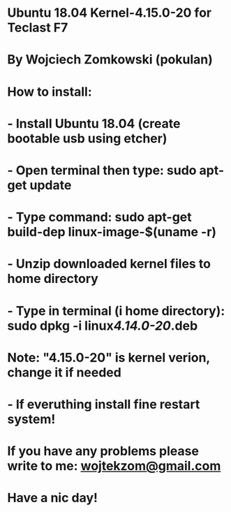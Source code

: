 # Ubuntu 18.04 Kernel-4.15.0-20 for Teclast F7

# By Wojciech Zomkowski (pokulan)

# How to install:
# - Install Ubuntu 18.04 (create bootable usb using etcher)
# - Open terminal then type: sudo apt-get update
# - Type command: sudo apt-get build-dep linux-image-$(uname -r)
# - Unzip downloaded kernel files to home directory
# - Type in terminal (i home directory): sudo dpkg -i linux*4.14.0-20*.deb
# Note: "4.15.0-20" is kernel verion, change it if needed
# - If everuthing install fine restart system! 

# If you have any problems please write to me: wojtekzom@gmail.com
# Have a nic day!
